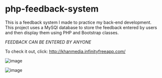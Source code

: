 # php-feedback-system
 This is a feedback system I made to practice my back-end development. This project uses a MySQl database to store the feedback entered by users and then display them using PHP and Bootstrap classes.
 
 *FEEDBACK CAN BE ENTERED BY ANYONE*
 
 To check it out, click: http://khanmedia.infinityfreeapp.com/
 
 
![image](https://user-images.githubusercontent.com/101340703/173389846-9e22791b-003e-43d1-be01-5161a3284c9e.png)


![image](https://user-images.githubusercontent.com/101340703/173393544-c9fbe70e-b896-43d7-98b5-a9fcf126a2d6.png)

